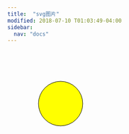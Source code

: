 ```yaml
---
title:  "svg图片"
modified: 2018-07-10 T01:03:49-04:00
sidebar:
  nav: "docs"
---
```


<svg width="200px" height="200px">
    <circle r="50" cx="120" cy="120" fill="yellow" stroke="black">
        <animate attributeName="r" from="10" to="30" dur="2s" begin="mouseover" fill="yellow" class="magnify"/>
        <animate attributeName="r" from="10" to="70" dur="2s" begin="mouseout" fill="yellow" class="shrink"/>
    </circle>
  <g
     inkscape:label="Layer 1"
     inkscape:groupmode="layer"
     id="layer1">
    <ellipse
       id="path10"
       cx="644.3869"
       cy="654.50298"
       rx="160.82143"
       ry="160.444444"
       style="stroke-width:0.26458332;fill:#ffd42a" />
  </g>
</svg>